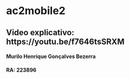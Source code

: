 # ac2mobile2
<h2>Video explicativo: https://youtu.be/f7646tsSRXM</h2>
<h4>Murilo Henrique Gonçalves Bezerra</h4>
<h4>RA: 223896</h4>
